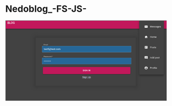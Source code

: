 # Nedoblog_-FS-JS-

![Preview](https://github.com/TkachovDmitriy/Nedoblog_-FS-JS-/blob/master/scrot.png)
